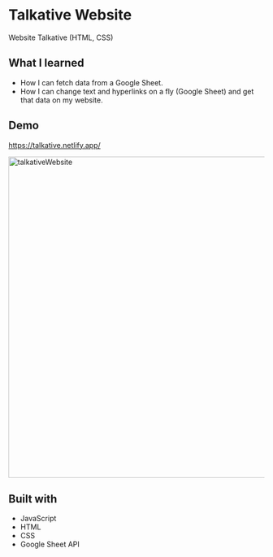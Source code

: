 # Talkative Website

Website Talkative (HTML, CSS)

## What I learned

- How I can fetch data from a Google Sheet.
- How I can change text and hyperlinks on a fly (Google Sheet) and get that data on my website.

## Demo

https://talkative.netlify.app/

<img width="632" alt="talkativeWebsite" src="https://user-images.githubusercontent.com/63808163/86173904-56385c00-bae6-11ea-9861-167ab4e264cc.PNG">

## Built with

- JavaScript
- HTML
- CSS
- Google Sheet API
